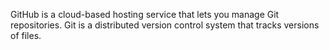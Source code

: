 GitHub is a cloud-based hosting service that lets you manage Git repositories.
Git is a distributed version control system that tracks versions of files.